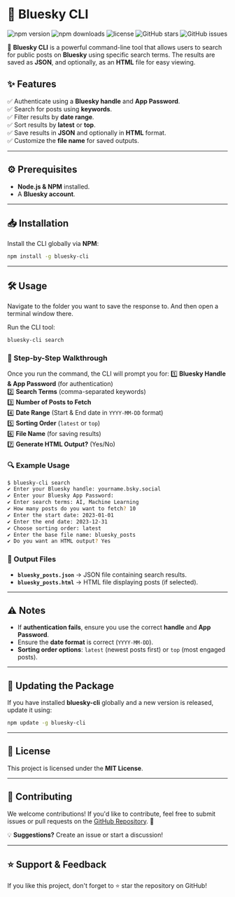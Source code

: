 # 🚀 Bluesky CLI

![npm version](https://img.shields.io/npm/v/bluesky-cli)
![npm downloads](https://img.shields.io/npm/dm/bluesky-cli)
![license](https://img.shields.io/npm/l/bluesky-cli)
![GitHub stars](https://img.shields.io/github/stars/gauravfs-14/bluesky-cli)
![GitHub issues](https://img.shields.io/github/issues/gauravfs-14/bluesky-cli)

🔎 **Bluesky CLI** is a powerful command-line tool that allows users to search for public posts on **Bluesky** using specific search terms. The results are saved as **JSON**, and optionally, as an **HTML** file for easy viewing.

## ✨ Features

✅ Authenticate using a **Bluesky handle** and **App Password**.  
✅ Search for posts using **keywords**.  
✅ Filter results by **date range**.  
✅ Sort results by **latest** or **top**.  
✅ Save results in **JSON** and optionally in **HTML** format.  
✅ Customize the **file name** for saved outputs.

---

## ⚙️ Prerequisites

- **Node.js & NPM** installed.
- A **Bluesky account**.

---

## 📥 Installation

Install the CLI globally via **NPM**:

```sh
npm install -g bluesky-cli
```

---

## 🛠 Usage

Navigate to the folder you want to save the response to. And then open a terminal window there.

Run the CLI tool:

```sh
bluesky-cli search
```

### 📝 Step-by-Step Walkthrough

Once you run the command, the CLI will prompt you for:
1️⃣ **Bluesky Handle & App Password** (for authentication)  
2️⃣ **Search Terms** (comma-separated keywords)  
3️⃣ **Number of Posts to Fetch**  
4️⃣ **Date Range** (Start & End date in `YYYY-MM-DD` format)  
5️⃣ **Sorting Order** (`latest` or `top`)  
6️⃣ **File Name** (for saving results)  
7️⃣ **Generate HTML Output?** (Yes/No)

### 🔍 Example Usage

```sh
$ bluesky-cli search
✔ Enter your Bluesky handle: yourname.bsky.social
✔ Enter your Bluesky App Password:
✔ Enter search terms: AI, Machine Learning
✔ How many posts do you want to fetch? 10
✔ Enter the start date: 2023-01-01
✔ Enter the end date: 2023-12-31
✔ Choose sorting order: latest
✔ Enter the base file name: bluesky_posts
✔ Do you want an HTML output? Yes
```

### 📂 Output Files

- **`bluesky_posts.json`** → JSON file containing search results.
- **`bluesky_posts.html`** → HTML file displaying posts (if selected).

---

## ⚠️ Notes

- If **authentication fails**, ensure you use the correct **handle** and **App Password**.
- Ensure the **date format** is correct (`YYYY-MM-DD`).
- **Sorting order options**: `latest` (newest posts first) or `top` (most engaged posts).

---

## 🔄 Updating the Package

If you have installed **bluesky-cli** globally and a new version is released, update it using:

```sh
npm update -g bluesky-cli
```

---

## 📜 License

This project is licensed under the **MIT License**.

---

## 🤝 Contributing

We welcome contributions! If you'd like to contribute, feel free to submit issues or pull requests on the [GitHub Repository](https://github.com/gauravfs-14/bluesky-cli). 🚀

💡 **Suggestions?** Create an issue or start a discussion!

---

## ⭐ Support & Feedback

If you like this project, don't forget to ⭐ star the repository on GitHub!
